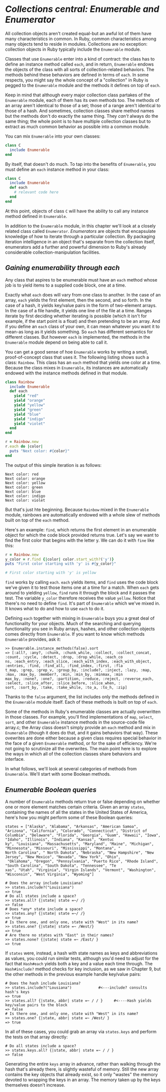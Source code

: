# *Collections central: Enumerable and Enumerator* # 
All collection objects aren't created equal-but an awful lot of them have many characteristics in common. In Ruby, common characteristics among many objects tend to reside in modules. Collections are no exception: collection objects in Ruby typically include the `Enumerable` module.

Classes that use `Enumerable` enter into a kind of contract: the class has to define an instance method called `each`, and in return, `Enumerable` endows the objects of the class with all sorts of collection-related behaviors. The methods behind these behaviors are defined in terms of `each`. In some respects, you might say the whole concept of a "collection" in Ruby is pegged to the `Enumerable` module and the methods it defines on top of `each`. 

Keep in mind that although every major collection class partakes of the `Enumerable` module, each of them has its own methods too. The methods of an array aren't identical to those of a set; those of a range aren't identical to those of a hash. And sometimes, collection classes share method names but the methods don't do exactly the same thing. They *can't* always do the same thing; the whole point is to have multiple collection classes but to extract as much common behavior as possible into a common module.

You can mix `Enumerable` into your own classes:

```ruby 
class C 
  include Enumerable
end
```
By itself, that doesn't do much. To tap into the benefits of `Enumerable`, you must define an `each` instance method in your class: 

```ruby 
class C 
  include Enumerable 
  def each 
    # relevant code here
  end
end
```

At this point, objects of class `C` will have the ability to call any instance method defined in `Enumerable`. 

In addition to the `Enumerable` module, in this chapter we'll look at a closely related class called `Enumerator`. *Enumerators* are objects that encapsulate knowledge of how to iterate through a particular collection. By packaging iteration intelligence in an object that's separate from the collection itself, enumerators add a further and powerful dimension to Ruby's already considerable collection-manipulation facilities.

## *Gaining enumerability through each* ## 
Any class that aspires to be enumerable must have an `each` method whose job is to yield items to a supplied code block, one at a time. 

Exactly what `each` does will vary from one class to another. In the case of an array, `each` yields the first element, then the second, and so forth. In the case of a hash, it yields key/value pairs in the form of two-element arrays. In the case of a file handle, it yields one line of the file at a time. Ranges iterate by first deciding whether iterating is possible (which it isn't for example, if the start point is a float) and then pretending to be an array. And if you define an `each` class of your own, it can mean whatever you want it to mean-as long as it yields something. So `each` has different semantics for different classes. But however `each` is implemented, the methods in the `Enumerable` module depend on being able to call it. 

You can get a good sense of hoe `Enumerable` works by writing a small, proof-of-concept class that uses it. The following listing shows such a class: `Rainbow`. This class has an `each` method that yields one color at a time. Because the class mixes in `Enumerable`, its instances are automatically endowed with the instance methods defined in that module. 

```ruby 
class Rainbow
  include Enumerable
  def each
    yield "red"
    yield "orange"
    yield "yellow"
    yield "green"
    yield "blue"
    yield "indigo"
    yield "violet"
  end
end

r = Rainbow.new
r.each do |color|
  puts "Next color: #{color}"
end
```
The output of this simple iteration is as follows: 

```irb 
Next color: red
Next color: orange
Next color: yellow
Next color: green
Next color: blue
Next color: indigo
Next color: violet
```

But that's just hte beginning. Because `Rainbow` mixed in the `Enumerable` module, rainbows are automatically endowed with a whole slew of methods built on top of the `each` method. 

Here's an example: `find`, which returns the first element in an enumerable object for which the code block provided returns true. Let's say we want to find the first color that begins with the letter y. We can do it with `fine` like this: 

```ruby 
r = Rainbow.new
y_color = r.find {|color| color.start_with?('y')}
puts "First color starting with 'y' is #{y_color}"

# First color starting with 'y' is yellow
```
`find` works by calling `each`. `each` yields items, and `find` uses the code block we've given it to test those items one at a time for a match. When `each` gets around to yielding `yellow`, `find` runs it through the block and it passes the test. The variable `y_color` therefore receives the value `yellow`. Notice that there's no need to define `find`. It's part of `Enumerable` which we've mixed in. It knows what to do and how to use `each` to do it. 

Defining `each` together with mixing in `Enumerable` buys you a great deal of functionality for your objects. Much of the searching and querying functionality you see in Ruby arrays, hashes, and other collection objects comes directly from `Enumerable`. If you want to know which methods `Enumerable` provides, ask it:

```irb 
>> Enumerable.instance_methods(false).sort
=> [:all?, :any?, :chunk, :chunk_while, :collect, :collect_concat, :count, :cycle, :detect, :drop, :drop_while, :each_co
ns, :each_entry, :each_slice, :each_with_index, :each_with_object, :entries, :find, :find_all, :find_index, :first, :fla
t_map, :grep, :grep_v, :group_by, :include?, :inject, :lazy, :map, :max, :max_by, :member?, :min, :min_by, :minmax, :min
max_by, :none?, :one?, :partition, :reduce, :reject, :reverse_each, :select, :slice_after, :slice_before, :slice_when, :
sort, :sort_by, :take, :take_while, :to_a, :to_h, :zip]
```
Thanks to the `false` argument, the list includes only the methods defined in the `Enumerable` module itself. Each of these methods is built on top of `each`. 

Some of the methods in Ruby's enumerable classes are actually overwritten in those classes. For example, you'll find implementations of `map`, `select`, `sort`, and other `Enumerable` instance methods in the source-code file array.c; the Array class doesn't simply provide an `each` method and mix in `Enumerable` (though it does do that, and it gains behaviors that way). These ovewrites are done either because a given class requires special behavior in the face of a given `Enumerable` method, or for the sake of efficiency. We're not going to scrutinize all the overwrites. The main point here is to explore the ways in which all of the collection classes share behaviors and interface. 

In what follows, we'll look at several categories of methods from `Enumerable`. We'll start with some Boolean methods. 

## *Enumerable Boolean queries* ## 
A number of `Enumerable` methods return true or false depending on whether one or more element matches certain criteria. Given an array `states`, containing the names of all the states in the United States of America, here's how you might perform some of these Boolean queries: 

```irb 
states = ["Alaska", "Alabama", "Arkansas", "American Samoa", "Arizona", "California", "Colorado", "Connecticut", "District of
Columbia", "Delaware", "Florida", "Georgia", "Guam", "Hawaii", "Iowa", "Idaho", "Illinois", "Indiana", "Kansas", "Kentuc
ky", "Louisiana", "Massachusetts", "Maryland", "Maine", "Michigan", "Minnesota", "Missouri", "Mississippi", "Montana", "
North Carolina", " North Dakota", "Nebraska", "New Hampshire", "New Jersey", "New Mexico", "Nevada", "New York", "Ohio",
 "Oklahoma", "Oregon", "Pennsylvania", "Puerto Rico", "Rhode Island", "South Carolina", "South Dakota", "Tennessee", "Te
xas", "Utah", "Virginia", "Virgin Islands", "Vermont", "Washington", "Wisconsin", "West Virginia", "Wyoming"]

# Does the array include Louisiana? 
>> states.include?("Louisiana")
=> true
# Do all states include a space? 
>> states.all? {|state| state =~/ /}
=> false
# Does *any* state include a space? 
>> states.any? {|state| state =~/ /}
=> true
# Is there one, and only one, state with "West" in its name?
>> states.one? {|state| state =~ /West/}
=> true
# Are there no states with "East" in their names?
>> states.none? {|state| state =~ /East/ }
=> true
```
If `states` were, instead, a hash with state names as keys and abbreviations as values, you could run similar tests, although you'd need to adjust for the fact that `Hash#each` yields both a key and a value each time through. The `Hash#include?` method checks for key inclusion, as we saw in Chapter 9, but the other methods in the previous example handle key/value pairs: 

```irb 
# Does the hash include Louisiana? 
>> states.include?("Lousiana")            #<---include? consults hash's keys
=> true 
>> states.all? {|state, abbr| state =~ / / }     #<----Hash yields key/value pairs to the block
=> false
# Is there one, and only one, state with "West" in its name? 
>> states.one? {|state, abbr| state =~ /West/ }
=> true
```
In all of these cases, you could grab an array via `states.keys` and perform the tests on that array directly:

```irb 
# Do all states include a space? 
>> states.keys.all? {|state, abbr| state =~ / / }
=> false
```
Generating the entire `keys` array in advance, rather than walking through the hash that's already there, is slightly wasteful of memory. Still the new array contains the key objects that already exist, so it only "wastes" the memory devoted to wrapping the keys in an array. The memory taken up by the keys themselves doesn't increase. 

